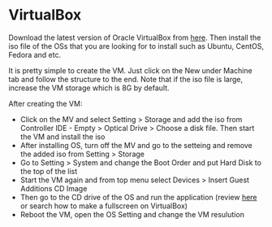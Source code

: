 # VirtualBox

Download the latest version of Oracle VirtualBox from [here](https://www.virtualbox.org/). Then install the iso file of the OSs that you are looking for to install such as Ubuntu, CentOS, Fedora and etc.

It is pretty simple to create the VM. Just click on the New under Machine tab and follow the structure to the end. Note that if the iso file is large, increase the VM storage which is 8G by default.

After creating the VM:
- Click on the MV and select Setting > Storage and add the iso from Controller IDE - Empty > Optical Drive > Choose a disk file. Then start the VM and install the iso
- After installing OS, turn off the MV and go to the setteing and remove the added iso from Setting > Storage
- Go to Setting > System and change the Boot Order and put Hard Disk to the top of the list
- Start the VM again and from top menu select Devices > Insert Guest Additions CD Image
- Then go to the CD drive of the OS and run the application (review [here](https://askubuntu.com/questions/314685/is-there-a-way-to-make-a-fullscreen-on-virtualbox) or search how to make a fullscreen on VirtualBox)
- Reboot the VM, open the OS Setting and change the VM resulution 



